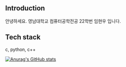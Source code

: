 ## Introduction
안녕하세요.
영남대학교 컴퓨터공학전공 22학번 임현우 입니다.

## Tech stack
c, python, c++

[![Anurag's GitHub stats](https://github-readme-stats.vercel.app/api?username=dlagusdn0204)](https://github.com/anuraghazra/github-readme-stats)

<!--
**dlagusdn0204/dlagusdn0204** is a ✨ _special_ ✨ repository because its `README.md` (this file) appears on your GitHub profile.

Here are some ideas to get you started:

- 🔭 I’m currently working on ...
- 🌱 I’m currently learning ...
- 👯 I’m looking to collaborate on ...
- 🤔 I’m looking for help with ...
- 💬 Ask me about ...
- 📫 How to reach me: ...
- 😄 Pronouns: ...
- ⚡ Fun fact: ...
-->
